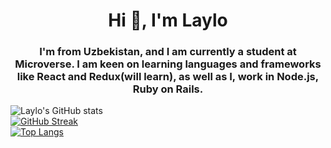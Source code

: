 <h1 align="center">Hi 👋, I'm Laylo</h1>
<h3 align="center">I'm from Uzbekistan, and I am currently a student at Microverse. I am keen on learning languages and frameworks like React and Redux(will learn), as well as I, work in Node.js, Ruby on Rails.</h3>

![Laylo's GitHub stats](https://github-readme-stats.vercel.app/api?username=Laylo309&show_icons=true&theme=radical)                     
[![GitHub Streak](https://github-readme-streak-stats.herokuapp.com/?user=Laylo309&theme=radical)](https://git.io/streak-stats)                        
[![Top Langs](https://github-readme-stats.vercel.app/api/top-langs/?username=laylo309&layout=compact&theme=radical)](https://github.com/anuraghazra/github-readme-stats)









